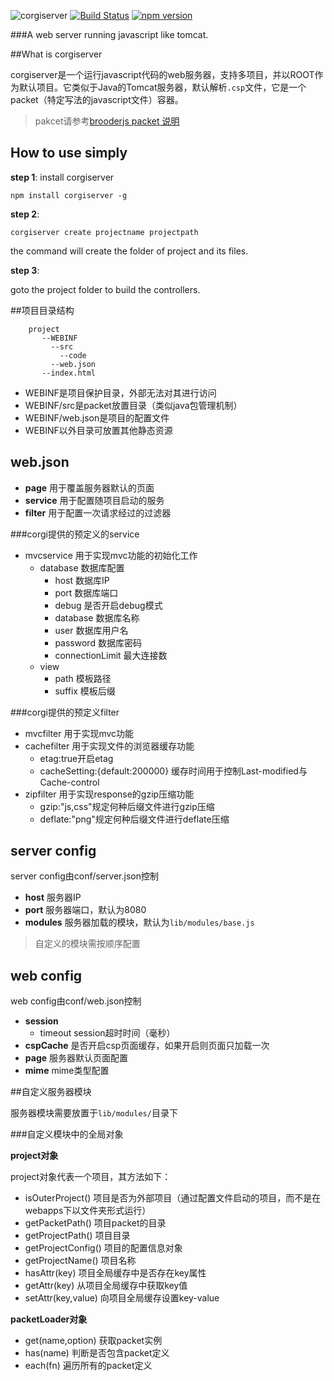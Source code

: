 ![corgiserver](https://github.com/hou80houzhu/corgiserver/raw/master/conf/pages/corgiserver.png) [![Build Status](https://travis-ci.org/hou80houzhu/corgiserver.svg?branch=master)](https://travis-ci.org/hou80houzhu/corgiserver)
[![npm version](https://badge.fury.io/js/corgiserver.svg)](https://badge.fury.io/js/corgiserver)

###A web server running javascript like tomcat.

##What is corgiserver

corgiserver是一个运行javascript代码的web服务器，支持多项目，并以ROOT作为默认项目。它类似于Java的Tomcat服务器，默认解析`.csp`文件，它是一个packet（特定写法的javascript文件）容器。

> pakcet请参考[brooderjs packet 说明](http://rocui.com "brooderjs")

## How to use simply

**step 1**: install corgiserver

`npm install corgiserver -g`

**step 2**:

`corgiserver create projectname projectpath`

the command will create the folder of project and its files.

**step 3**:

goto the project folder to build the controllers.


##项目目录结构

```
    project
       --WEBINF
         --src
           --code
         --web.json
       --index.html
```

- WEBINF是项目保护目录，外部无法对其进行访问
- WEBINF/src是packet放置目录（类似java包管理机制）
- WEBINF/web.json是项目的配置文件
- WEBINF以外目录可放置其他静态资源

## web.json

- **page** 用于覆盖服务器默认的页面
- **service** 用于配置随项目启动的服务
- **filter** 用于配置一次请求经过的过滤器

###corgi提供的预定义的service

- mvcservice 用于实现mvc功能的初始化工作
  - database 数据库配置
     - host 数据库IP
     - port 数据库端口
     - debug 是否开启debug模式
     - database 数据库名称
     - user 数据库用户名
     - password 数据库密码
     - connectionLimit 最大连接数
  - view
     - path 模板路径
     - suffix 模板后缀

###corgi提供的预定义filter

- mvcfilter 用于实现mvc功能
- cachefilter 用于实现文件的浏览器缓存功能
  - etag:true开启etag
  - cacheSetting:{default:200000} 缓存时间用于控制Last-modified与Cache-control
- zipfilter 用于实现response的gzip压缩功能
  - gzip:"js,css"规定何种后缀文件进行gzip压缩
  - deflate:"png"规定何种后缀文件进行deflate压缩

## server config

server config由conf/server.json控制

- **host** 服务器IP
- **port** 服务器端口，默认为8080
- **modules** 服务器加载的模块，默认为`lib/modules/base.js`

> 自定义的模块需按顺序配置


## web config

web config由conf/web.json控制

- **session**
  - timeout session超时时间（毫秒）
- **cspCache** 是否开启csp页面缓存，如果开启则页面只加载一次
- **page** 服务器默认页面配置
- **mime** mime类型配置

##自定义服务器模块

服务器模块需要放置于`lib/modules/`目录下

###自定义模块中的全局对象

**project对象**

project对象代表一个项目，其方法如下：

- isOuterProject() 项目是否为外部项目（通过配置文件启动的项目，而不是在webapps下以文件夹形式运行）
- getPacketPath() 项目packet的目录
- getProjectPath() 项目目录
- getProjectConfig() 项目的配置信息对象
- getProjectName() 项目名称
- hasAttr(key) 项目全局缓存中是否存在key属性
- getAttr(key) 从项目全局缓存中获取key值
- setAttr(key,value) 向项目全局缓存设置key-value


**packetLoader对象**

- get(name,option) 获取packet实例
- has(name) 判断是否包含packet定义
- each(fn) 遍历所有的packet定义


